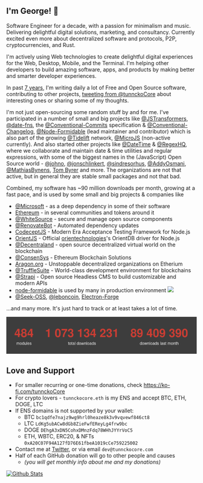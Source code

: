 ## I'm George! 👋

Software Engineer for a decade, with a passion for minimalism and music. Delivering delightful digital solutions, marketing, and consultancy. Currently excited even more about decentralized software and protocols, P2P, cryptocurrencies, and Rust.

I'm actively using Web technologies to create delightful digital experiences for the Web, Desktop, Mobile, and the Terminal. I'm helping other developers to build amazing software, apps, and products by making better and smarter developer experiences.

In past [7 years](https://twitter.com/hashtag/6yearsOfOpenSource "#6yearsOfOpenSource"), I'm writing daily a lot of Free and Open Source software, contributing to other projects, [tweeting from @tunnckoCore](https://twitter.com/tunnckoCore) about interesting ones or sharing some of my thoughts.

I'm not just open-sourcing some random stuff by and for me. I've participated in a number of small and big projects like [@JSTransformers](https://github.com/jstransformers), [@date-fns](https://github.com/date-fns), the [@Conventional-Commits](https://github.com/conventional-commits) specification & [@Conventional-Changelog](https://github.com/conventional-changelog), [@Node-Formidable](https://github.com/node-formidable) (lead maintainer and contributor) which is also part of the growing [@Tidelift](https://github.com/tidelift) network, [@MicroJS](https://github.com/microjs) (non-active currently). And also started other projects like [@DateTime](https://github.com/datetime) & [@RegexHQ](https://github.com/regexhq), where we collaborate and maintain date & time utilities and regular expressions, with some of the biggest names in the (JavaScript) Open Source world - [@johno](https://github.com/johno), [@jonschlinkert](https://github.com/jonschlinkert), [@sindresorhus](https://github.com/sindresorhus), [@AddyOsmani](https://github.com/addyosmany), [@MathiasBynens](https://github.com/MathiasBynens), [Tom Byrer](https://github.com/tomByrer) and more. The organizations are not that active, but in general they are stable small packages and not that bad.

Combined, my software has ~90 million downloads per month, growing at a fast pace, and is used by some small and big projects & companies like

* [@Microsoft](https://github.com/microsoft) - as a deep dependency in some of their software
* [Ethereum](https://github.com/ethereum) - in several communities and tokens around it
* [@WhiteSource](https://github.com/WhiteSource) - secure and manage open source components
* [@RenovateBot](https://github.com/RenovateBot) - Automated dependency updates
* [CodeceptJS](https://codecept.io) - Modern Era Acceptance Testing Framework for Node.js
* [OrientJS](https://github.com/orientechnologies/orientjs) - Official [orientechnologies](https://github.com/orientechnologies)'s OrientDB driver for Node.js
* [@Decentraland](https://github.com/Decentraland) - open source decentralized virtual world on the blockchain
* [@ConsenSys](https://github.com/ConsenSys) - Ethereum Blockchain Solutions
* [Aragon.org](https://aragon.org) - Unstoppable decentralized organizations on Etherium
* [@TruffleSuite](https://github.com/TruffleSuite) - World-class development environment for blockchains
* [@Strapi](https://github.com/Strapi) - Open source Headless CMS to build customizable and modern APIs
* [node-formidable](https://github.com/node-formidable) is used by many in production environment ![](https://badgen.net/npm/dw/formidable)
* [@Seek-OSS](https://github.com/Seek-OSS), [@leboncoin](https://github.com/leboncoin), [Electron-Forge](https://www.electronforge.io/)

...and many more. It's just hard to track or at least takes a lot of time.


[![](./tunnckocore-2020-11-18.png)](http://npm-stats.com/tunnckocore "as of November 2020")

## Love and Support

- For smaller recurring or one-time donations, check https://ko-fi.com/tunnckoCore
- For crypto lovers - `tunnckocore.eth` is my ENS and accept BTC, ETH, DOGE, LTC
- If ENS domains is not supported by your wallet:
  + BTC `bc1qdfe7najz9wg9hrl0heaze8k3v9vqvewf846ct8`
  + LTC `LdKg5ubACw8dGb8ZieFwfEReyLg4frw9bc`
  + DOGE `DEhgA3xDN5CohxDMnzFdq78WHhJYYrVoC5`
  + ETH, WBTC, ERC20, & NFTs  `0xA20C07F94A127fD76E61fbeA1019cCe759225002`
- Contact me at [Twitter](https://github.com/tunnckoCore), or via email `dev@tunnckocore.com`
- Half of each GitHub donation will go to other people and causes
  + _(you will get monthly info about me and my donations)_


[![Github Stats](https://github-readme-stats.vercel.app/api?username=tunnckoCore&count_private=true&show_icons=true&include_all_commits=true)](https://github-readme-stats.vercel.app)
